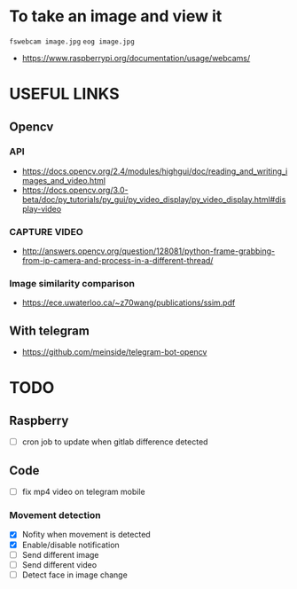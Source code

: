 # To take an image and view it
`fswebcam image.jpg`
`eog image.jpg`

* https://www.raspberrypi.org/documentation/usage/webcams/


# USEFUL LINKS
## Opencv 
### API
* https://docs.opencv.org/2.4/modules/highgui/doc/reading_and_writing_images_and_video.html
* https://docs.opencv.org/3.0-beta/doc/py_tutorials/py_gui/py_video_display/py_video_display.html#display-video

### CAPTURE VIDEO
* http://answers.opencv.org/question/128081/python-frame-grabbing-from-ip-camera-and-process-in-a-different-thread/

### Image similarity comparison
* https://ece.uwaterloo.ca/~z70wang/publications/ssim.pdf

## With telegram
* https://github.com/meinside/telegram-bot-opencv


# TODO

## Raspberry
- [ ] cron job to update when gitlab difference detected

## Code
- [ ] fix mp4 video on telegram mobile

### Movement detection
- [X] Nofity when movement is detected 
- [X] Enable/disable notification
- [ ] Send different image
- [ ] Send different video
- [ ] Detect face in image change